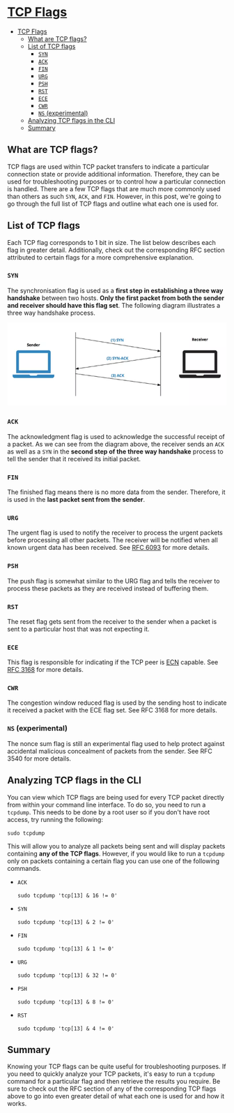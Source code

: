 # [TCP Flags](https://www.keycdn.com/support/tcp-flags)

- [TCP Flags](#tcp-flags)
  - [What are TCP flags?](#what-are-tcp-flags)
  - [List of TCP flags](#list-of-tcp-flags)
    - [`SYN`](#syn)
    - [`ACK`](#ack)
    - [`FIN`](#fin)
    - [`URG`](#urg)
    - [`PSH`](#psh)
    - [`RST`](#rst)
    - [`ECE`](#ece)
    - [`CWR`](#cwr)
    - [`NS` (experimental)](#ns-experimental)
  - [Analyzing TCP flags in the CLI](#analyzing-tcp-flags-in-the-cli)
  - [Summary](#summary)

## What are TCP flags?

TCP flags are used within TCP packet transfers to indicate a particular connection state or provide additional information. Therefore, they can be used for troubleshooting purposes or to control how a particular connection is handled. There are a few TCP flags that are much more commonly used than others as such `SYN`, `ACK`, and `FIN`. However, in this post, we're going to go through the full list of TCP flags and outline what each one is used for.

## List of TCP flags

Each TCP flag corresponds to 1 bit in size. The list below describes each flag in greater detail. Additionally, check out the corresponding RFC section attributed to certain flags for a more comprehensive explanation.

### `SYN`

The synchronisation flag is used as a **first step in establishing a three way handshake** between two hosts. **Only the first packet from both the sender and receiver should have this flag set**. The following diagram illustrates a three way handshake process.

![fig1](./fig/TCP_Flags/3-step-tcp-handshake-lg.png)

### `ACK`

The acknowledgment flag is used to acknowledge the successful receipt of a packet. As we can see from the diagram above, the receiver sends an `ACK` as well as a `SYN` in the **second step of the three way handshake** process to tell the sender that it received its initial packet.

### `FIN`

The finished flag means there is no more data from the sender. Therefore, it is used in the **last packet sent from the sender**.

### `URG`

The urgent flag is used to notify the receiver to process the urgent packets before processing all other packets. The receiver will be notified when all known urgent data has been received. See [RFC 6093](https://tools.ietf.org/html/rfc6093) for more details.

### `PSH`

The push flag is somewhat similar to the URG flag and tells the receiver to process these packets as they are received instead of buffering them.

### `RST`

The reset flag gets sent from the receiver to the sender when a packet is sent to a particular host that was not expecting it.

### `ECE`

This flag is responsible for indicating if the TCP peer is [ECN](https://en.wikipedia.org/wiki/Explicit_Congestion_Notification) capable. See [RFC 3168](https://tools.ietf.org/html/rfc3168) for more details.

### `CWR`

The congestion window reduced flag is used by the sending host to indicate it received a packet with the ECE flag set. See RFC 3168 for more details.

### `NS` (experimental)

The nonce sum flag is still an experimental flag used to help protect against accidental malicious concealment of packets from the sender. See RFC 3540 for more details.

## Analyzing TCP flags in the CLI

You can view which TCP flags are being used for every TCP packet directly from within your command line interface. To do so, you need to run a `tcpdump`. This needs to be done by a root user so if you don't have root access, try running the following:

    sudo tcpdump

This will allow you to analyze all packets being sent and will display packets containing **any of the TCP flags**. However, if you would like to run a `tcpdump` only on packets containing a certain flag you can use one of the following commands.

- `ACK`
  
      sudo tcpdump 'tcp[13] & 16 != 0'

- `SYN`

      sudo tcpdump 'tcp[13] & 2 != 0'

- `FIN`

      sudo tcpdump 'tcp[13] & 1 != 0'

- `URG`
  
      sudo tcpdump 'tcp[13] & 32 != 0'

- `PSH`

      sudo tcpdump 'tcp[13] & 8 != 0'

- `RST`

      sudo tcpdump 'tcp[13] & 4 != 0'

## Summary

Knowing your TCP flags can be quite useful for troubleshooting purposes. If you need to quickly analyze your TCP packets, it's easy to run a `tcpdump` command for a particular flag and then retrieve the results you require. Be sure to check out the RFC section of any of the corresponding TCP flags above to go into even greater detail of what each one is used for and how it works.
